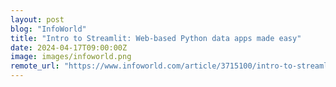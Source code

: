 ```yaml
---
layout: post
blog: "InfoWorld"
title: "Intro to Streamlit: Web-based Python data apps made easy"
date: 2024-04-17T09:00:00Z
image: images/infoworld.png
remote_url: "https://www.infoworld.com/article/3715100/intro-to-streamlit-web-based-python-data-apps-made-easy.html#tk.rss_applicationdevelopment"
---
```

